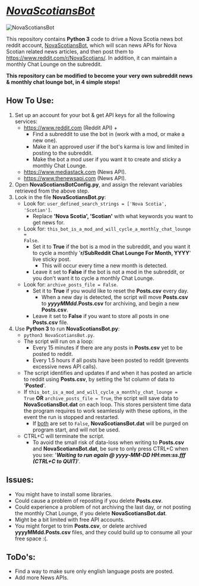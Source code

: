 # <u><i>NovaScotiansBot</i></u>
![NovaScotiansBot](https://github.com/xTkAx/NovaScotiansBot/assets/16578236/d650aed1-32bf-4d81-a835-d6816252a07c)

This repository contains <b>Python 3</b> code to drive a Nova Scotia news bot reddit account, [NovaScotiansBot](https://www.reddit.com/u/NovaScotiansBot/), which will scan news APIs for Nova Scotian related news articles, and then post them to https://www.reddit.com/r/NovaScotians/.  In addition, it can maintain a monthly Chat Lounge on the subreddit.

<b>This repository can be modified to become your very own subreddit news & monthly chat lounge bot, in 4 simple steps!</b>

## How To Use:
1. Set up an account for your bot & get API keys for all the following services:
   -  https://www.reddit.com (Reddit API) +
      - Find a subreddit to use the bot in (work with a mod, or make a new one).
      - Make it an approved user if the bot's karma is low and limited in posting to the subreddit.
      - Make the bot a mod user if you want it to create and sticky a monthly Chat Lounge.
   -  https://www.mediastack.com (News API).
   -  https://www.thenewsapi.com (News API).
2. Open <b>NovaScotiansBotConfig.py</b>, and assign the relevant variables retrieved from the above step.
3. Look in the file <b>NovaScotiansBot.py</b>:
     - Look for: <code>user_defined_search_strings = ['Nova Scotia', 'Scotian']</code>.
       - Replace <b>'Nova Scotia', 'Scotian'</b> with what keywords you want to get news for.
   - Look for: <code>this_bot_is_a_mod_and_will_cycle_a_monthly_chat_lounge = False</code>.
     - Set it to <b>True</b> if the bot is a mod in the subreddit, and you want it to cycle a monthly '<b>r/SubReddit Chat Lounge For Month, YYYY</b>' live sticky post.
       - This will occur every time a new month is detected.
     - Leave it set to <b>False</b> if the bot is not a mod in the subreddit, or you don't want it to cycle a monthly Chat Lounge. 
   - Look for: <code>archive_posts_file = False</code>.
     - Set it to <b>True</b> if you would like to reset the <b>Posts.csv</b> every day.
       - When a new day is detected, the script will move <b>Posts.csv</b> to <b><i>yyyyMMdd.</i>Posts.csv</b> for archiving, and begin a new <b>Posts.csv</b>.
     - Leave it set to <b>False</b> if you want to store all posts in one <b>Posts.csv</b> file.
4. Use <B>Python 3</B> to run <b>NovaScotiansBot.py</b>:
   - <code>python3 NovaScotiansBot.py</code>.
   - The script will run on a loop:
     - Every 15 minutes if there are any posts in <b>Posts.csv</b> yet to be posted to reddit.
     - Every 1.5 hours if all posts have been posted to reddit (prevents excessive news API calls).
   - The script identifies and updates if and when it has posted an article to reddit using <b>Posts.csv</b>, by setting the 1st column of data to '<b>Posted</b>'.
   - If <code>this_bot_is_a_mod_and_will_cycle_a_monthly_chat_lounge = True</code> <b>OR</b> <code>archive_posts_file = True</code>, the script will save data to <b>NovaScotiansBot.dat</b> on each loop.  This stores persistent time data the program requires to work seamlessly with these options, in the event the run is stopped and restarted. 
     - If <u>both</u> are set to <code>False</code>, <b>NovaScotiansBot.dat</b> will be purged on program start, and will not be used.
   - CTRL+C will terminate the script.
     - To avoid the small risk of data-loss when writing to <b>Posts.csv</b> and <b>NovaScotiansBot.dat</b>, be sure to only press CTRL+C when you see: '<b><i>Waiting to run again @ yyyy-MM-DD HH:mm:ss.fff (CTRL+C to QUIT)</i></b>'.
  
## Issues:
- You might have to install some libraries.
- Could cause a problem of reposting if you delete <b>Posts.csv</b>.
- Could experience a problem of not archiving the last day, or not posting the monthly Chat Lounge, if you delete <b>NovaScotiansBot.dat</b>.
- Might be a bit limited with free API accounts.
- You might forget to trim <b>Posts.csv</b>, or delete archived <b>yyyyMMdd.Posts.csv</b> files, and they could build up to consume all your free space :(.


## ToDo's:
- Find a way to make sure only english language posts are posted.
- Add more News APIs.
